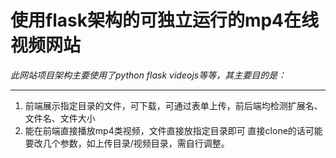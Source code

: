 # 使用flask架构的可独立运行的mp4在线视频网站

*此网站项目架构主要使用了python flask videojs等等，其主要目的是：*
***
1. 前端展示指定目录的文件，可下载，可通过表单上传，前后端均检测扩展名、文件名、文件大小
2. 能在前端直接播放mp4类视频，文件直接放指定目录即可
直接clone的话可能要改几个参数，如上传目录/视频目录，需自行调整。
